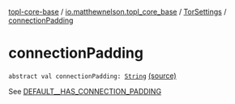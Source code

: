 [topl-core-base](../../index.md) / [io.matthewnelson.topl_core_base](../index.md) / [TorSettings](index.md) / [connectionPadding](./connection-padding.md)

# connectionPadding

`abstract val connectionPadding: `[`String`](https://kotlinlang.org/api/latest/jvm/stdlib/kotlin/-string/index.html) [(source)](https://github.com/05nelsonm/TorOnionProxyLibrary-Android/blob/master/topl-core-base/src/main/java/io/matthewnelson/topl_core_base/TorSettings.kt#L243)

See [DEFAULT__HAS_CONNECTION_PADDING](-d-e-f-a-u-l-t__-h-a-s_-c-o-n-n-e-c-t-i-o-n_-p-a-d-d-i-n-g.md)


